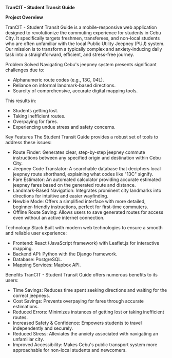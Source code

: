 **********TranCIT - Student Transit Guide**********

**Project Overview**

TranCIT - Student Transit Guide is a mobile-responsive web application designed to revolutionize the commuting experience for students in Cebu City. It specifically targets freshmen, transferees, and non-local students who are often unfamiliar with the local Public Utility Jeepney (PUJ) system. Our mission is to transform a typically complex and anxiety-inducing daily task into a straightforward, efficient, and stress-free journey.

Problem Solved
Navigating Cebu's jeepney system presents significant challenges due to:
  -  Alphanumeric route codes (e.g., 13C, 04L).
  -  Reliance on informal landmark-based directions.
  -  Scarcity of comprehensive, accurate digital mapping tools.
  
This results in:
  - Students getting lost.
  - Taking inefficient routes.
  - Overpaying for fares.
  - Experiencing undue stress and safety concerns.

Key Features
The Student Transit Guide provides a robust set of tools to address these issues:
  - Route Finder: Generates clear, step-by-step jeepney commute instructions between any specified origin and destination within Cebu City.
  - Jeepney Code Translator: A searchable database that deciphers local jeepney route shorthand, explaining what codes like "13C" signify.
  - Fare Estimator: An automated calculator providing accurate estimated jeepney fares based on the generated route and distance.
  - Landmark-Based Navigation: Integrates prominent city landmarks into directions for intuitive and easier wayfinding.
  - Newbie Mode: Offers a simplified interface with more detailed, beginner-friendly instructions, perfect for first-time commuters.
  - Offline Route Saving: Allows users to save generated routes for access even without an active internet connection.

Technology Stack
Built with modern web technologies to ensure a smooth and reliable user experience:
  - Frontend: React (JavaScript framework) with Leaflet.js for interactive mapping.
  - Backend API: Python with the Django framework.
  - Database: PostgreSQL.
  - Mapping Services: Mapbox API.

Benefits
TranCIT - Student Transit Guide offers numerous benefits to its users:
  - Time Savings: Reduces time spent seeking directions and waiting for the correct jeepneys.
  - Cost Savings: Prevents overpaying for fares through accurate estimations.
  - Reduced Errors: Minimizes instances of getting lost or taking inefficient routes.
  - Increased Safety & Confidence: Empowers students to travel independently and securely.
  - Reduced Stress: Alleviates the anxiety associated with navigating an unfamiliar city.
  - Improved Accessibility: Makes Cebu's public transport system more approachable for non-local students and newcomers.